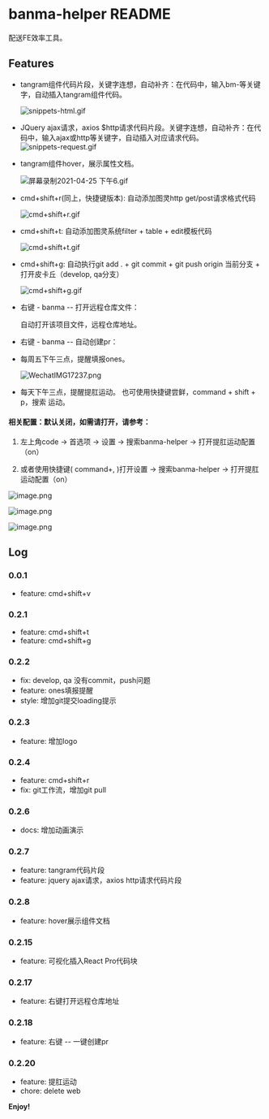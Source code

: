 # banma-helper README

配送FE效率工具。

## Features

- tangram组件代码片段，关键字连想，自动补齐：在代码中，输入bm-等关键字，自动插入tangram组件代码。

  ![snippets-html.gif](https://p9-juejin.byteimg.com/tos-cn-i-k3u1fbpfcp/fda2190752044c029b67912a2aa2450e~tplv-k3u1fbpfcp-watermark.image)

- JQuery ajax请求，axios $http请求代码片段。关键字连想，自动补齐：在代码中，输入ajax或http等关键字，自动插入对应请求代码。
  ![snippets-request.gif](https://p1-juejin.byteimg.com/tos-cn-i-k3u1fbpfcp/ea417c8513254124a9a33abf05796c54~tplv-k3u1fbpfcp-watermark.image)

- tangram组件hover，展示属性文档。

  ![屏幕录制2021-04-25 下午6.gif](https://p3-juejin.byteimg.com/tos-cn-i-k3u1fbpfcp/044ba8898d4944a6b2d21c186636b15e~tplv-k3u1fbpfcp-watermark.image)
 

- cmd+shift+r(同上，快捷键版本): 自动添加图灵http get/post请求格式代码  

  ![cmd+shift+r.gif](https://p6-juejin.byteimg.com/tos-cn-i-k3u1fbpfcp/336efb9dbc484a458ff61f0597992693~tplv-k3u1fbpfcp-watermark.image)

- cmd+shift+t: 自动添加图灵系统filter + table + edit模板代码  

  ![cmd+shift+t.gif](https://p1-juejin.byteimg.com/tos-cn-i-k3u1fbpfcp/d96d0f1c23e34430a7bab514db1955f8~tplv-k3u1fbpfcp-watermark.image)

- cmd+shift+g: 自动执行git add . + git commit + git push origin 当前分支 + 打开皮卡丘（develop, qa分支）  

  ![cmd+shift+g.gif](https://p3-juejin.byteimg.com/tos-cn-i-k3u1fbpfcp/72e8ea29ec734bae8141c44f9a83cf7a~tplv-k3u1fbpfcp-watermark.image)

- 右键 - banma -- 打开远程仓库文件：

  自动打开该项目文件，远程仓库地址。

- 右键 - banma -- 自动创建pr：

- 每周五下午三点，提醒填报ones。  

  ![WechatIMG17237.png](https://p9-juejin.byteimg.com/tos-cn-i-k3u1fbpfcp/bb299ee3b4a247ab88445f61c4bf1c64~tplv-k3u1fbpfcp-watermark.image)

- 每天下午三点，提醒提肛运动。  也可使用快捷键尝鲜，command + shift + p，搜索 运动。

#### 相关配置：默认关闭，如需请打开，请参考：

1) 左上角code -> 首选项 -> 设置 -> 搜索banma-helper -> 打开提肛运动配置（on）

2) 或者使用快捷键( command+, )打开设置 -> 搜索banma-helper -> 打开提肛运动配置（on）

![image.png](https://p6-juejin.byteimg.com/tos-cn-i-k3u1fbpfcp/57490b5972734e3eb9c7361794df0160~tplv-k3u1fbpfcp-watermark.image?)


![image.png](https://p9-juejin.byteimg.com/tos-cn-i-k3u1fbpfcp/5651e9dccced49f08e807977e8b65aac~tplv-k3u1fbpfcp-watermark.image?)

![image.png](https://p6-juejin.byteimg.com/tos-cn-i-k3u1fbpfcp/cb7fe6c072454c408924d5042186b950~tplv-k3u1fbpfcp-watermark.image?)


## Log

### 0.0.1

- feature: cmd+shift+v
### 0.2.1

- feature: cmd+shift+t
- feature: cmd+shift+g

### 0.2.2

- fix: develop, qa 没有commit，push问题
- feature: ones填报提醒
- style: 增加git提交loading提示

### 0.2.3

- feature: 增加logo

### 0.2.4
- feature: cmd+shift+r
- fix: git工作流，增加git pull

### 0.2.6 
- docs: 增加动画演示

### 0.2.7
- feature: tangram代码片段
- feature: jquery ajax请求，axios http请求代码片段

### 0.2.8
- feature: hover展示组件文档

### 0.2.15
- feature: 可视化插入React Pro代码块

### 0.2.17
- feature: 右键打开远程仓库地址

### 0.2.18
- feature: 右键 -- 一键创建pr

### 0.2.20
- feature: 提肛运动
- chore: delete web


**Enjoy!**

